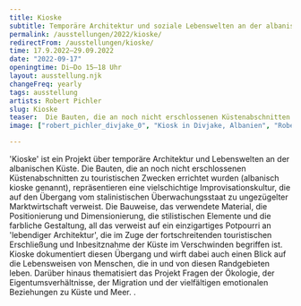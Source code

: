 ```yaml
---
title: Kioske
subtitle: Temporäre Architektur und soziale Lebenswelten an der albanischen Küste
permalink: /ausstellungen/2022/kioske/
redirectFrom: /ausstellungen/kioske/
time: 17.9.2022–29.09.2022
date: "2022-09-17"
openingtime: Di–Do 15–18 Uhr
layout: ausstellung.njk
changeFreq: yearly
tags: ausstellung
artists: Robert Pichler
slug: Kioske
teaser:  Die Bauten, die an noch nicht erschlossenen Küstenabschnitten zu touristischen Zwecken errichtet wurden (albanisch kioske genannt), repräsentieren eine vielschichtige Improvisationskultur, die auf den Übergang vom stalinistischen Überwachungsstaat zu ungezügelter Marktwirtschaft verweist.
image: ["robert_pichler_divjake_0", "Kiosk in Divjake, Albanien", "Robert Pichler", "Robert Pichler"]

---
```


'Kioske' ist ein Projekt über temporäre Architektur und Lebenswelten an der albanischen Küste. Die Bauten, die an noch nicht erschlossenen Küstenabschnitten zu touristischen Zwecken errichtet wurden (albanisch kioske genannt), repräsentieren eine vielschichtige Improvisationskultur, die auf den Übergang vom stalinistischen Überwachungsstaat zu ungezügelter Marktwirtschaft verweist. Die Bauweise, das verwendete Material, die Positionierung und Dimensionierung, die stilistischen Elemente und die farbliche Gestaltung, all das verweist auf ein einzigartiges Potpourri an 'lebendiger Architektur', die im Zuge der fortschreitenden touristischen Erschließung und Inbesitznahme der Küste im Verschwinden begriffen ist. Kioske dokumentiert diesen Übergang und wirft dabei auch einen Blick auf die Lebensweisen von Menschen, die in und von diesen Randgebieten leben. Darüber hinaus thematisiert das Projekt Fragen der Ökologie, der Eigentumsverhältnisse, der Migration und der vielfältigen emotionalen Beziehungen zu Küste und Meer.
.


